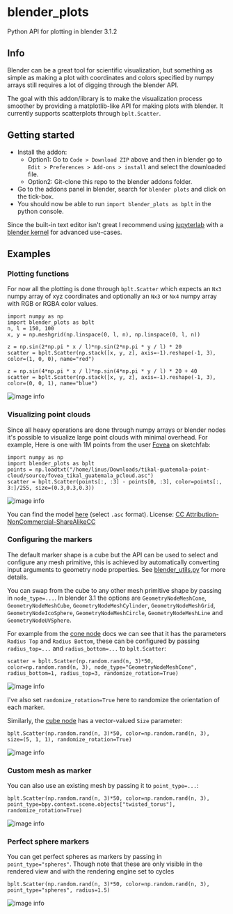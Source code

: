 # blender_plots

Python API for plotting in blender 3.1.2

## Info

Blender can be a great tool for scientific visualization, but something as simple as making a plot with coordinates and
colors specified by numpy arrays still requires a lot of digging through the blender API.

The goal with this addon/library is to make the visualization process smoother by providing a matplotlib-like API for
making plots with blender. It currently supports scatterplots through `bplt.Scatter`.

## Getting started

* Install the addon:
    * Option1: Go to `Code > Download ZIP` above and then in blender go to `Edit > Preferences > Add-ons > install` and select
      the downloaded file.
    * Option2: Git-clone this repo to the blender addons folder.
* Go to the addons panel in blender, search for `blender plots` and click on the tick-box.
* You should now be able to run `import blender_plots as bplt` in the python console.

Since the built-in text editor isn't great I recommend using [jupyterlab](https://jupyter.org/)
with
a [blender kernel](https://blender.stackexchange.com/questions/172249/how-can-i-use-blenders-python-api-from-a-ipython-terminal-or-jupyter-notebook)
for advanced use-cases.

## Examples

### Plotting functions

For now all the plotting is done through `bplt.Scatter` which expects an `Nx3` numpy array of xyz coordinates and
optionally an `Nx3` or `Nx4` numpy array with RGB or RGBA color values.

```
import numpy as np
import blender_plots as bplt
n, l = 150, 100
x, y = np.meshgrid(np.linspace(0, l, n), np.linspace(0, l, n))

z = np.sin(2*np.pi * x / l)*np.sin(2*np.pi * y / l) * 20
scatter = bplt.Scatter(np.stack([x, y, z], axis=-1).reshape(-1, 3), color=(1, 0, 0), name="red")

z = np.sin(4*np.pi * x / l)*np.sin(4*np.pi * y / l) * 20 + 40
scatter = bplt.Scatter(np.stack([x, y, z], axis=-1).reshape(-1, 3), color=(0, 0, 1), name="blue")
```

![image info](./images/sinusoids_editor.png)

### Visualizing point clouds

Since all heavy operations are done through numpy arrays or blender nodes it's possible to visualize large point clouds
with minimal overhead. For example, Here is one with 1M points from the user [Fovea](https://sketchfab.com/3dfovea) on
sketchfab:

```
import numpy as np
import blender_plots as bplt
points = np.loadtxt("/home/linus/Downloads/tikal-guatemala-point-cloud/source/fovea_tikal_guatemala_pcloud.asc")
scatter = bplt.Scatter(points[:, :3] - points[0, :3], color=points[:, 3:]/255, size=(0.3,0.3,0.3))
```

![image info](./images/tikal.png)

You can find the
model [here](https://sketchfab.com/3d-models/tikal-guatemala-point-cloud-ea0a4612234c4aa3bad3ad68dd369953)
(select `.asc` format).
License: [CC Attribution-NonCommercial-ShareAlikeCC](https://creativecommons.org/licenses/by-nc-sa/4.0/)

### Configuring the markers

The default marker shape is a cube but the API can be used to select and configure any mesh primitive, this is achieved
by automatically converting input arguments to geometry node properties.
See [blender_utils.py](https://github.com/Linusnie/blender_plots/blob/main/blender_utils.py)
for more details.

You can swap from the cube to any other mesh primitive shape by passing in `node_type=...`. In blender 3.1 the options
are
`GeometryNodeMeshCone`, `GeometryNodeMeshCube`, `GeometryNodeMeshCylinder`, `GeometryNodeMeshGrid`,
`GeometryNodeIcoSphere`, `GeometryNodeMeshCircle`, `GeometryNodeMeshLine` and `GeometryNodeUVSphere`.

For example from
the [cone node](https://docs.blender.org/manual/en/3.1/modeling/geometry_nodes/mesh_primitives/cone.html) docs we can
see that it has the parameters `Radius Top` and `Radius Bottom`, these can be configured by passing `radius_top=...`
and `radius_bottom=...` to `bplt.Scatter`:

```
scatter = bplt.Scatter(np.random.rand(n, 3)*50, color=np.random.rand(n, 3), node_type="GeometryNodeMeshCone", radius_bottom=1, radius_top=3, randomize_rotation=True)
```

![image info](./images/cones.png)

I've also set `randomize_rotation=True` here to randomize the orientation of each marker.

Similarly, the [cube node](https://docs.blender.org/manual/en/latest/modeling/geometry_nodes/mesh_primitives/cube.html)
has a vector-valued `Size` parameter:

```
bplt.Scatter(np.random.rand(n, 3)*50, color=np.random.rand(n, 3), size=(5, 1, 1), randomize_rotation=True)
```

![image info](./images/rotated.png)

### Custom mesh as marker

You can also use an existing mesh by passing it to `point_type=...`:

```
bplt.Scatter(np.random.rand(n, 3)*50, color=np.random.rand(n, 3), point_type=bpy.context.scene.objects["twisted_torus"], randomize_rotation=True)
```

![image info](./images/custom_mesh.png)

### Perfect sphere markers

You can get perfect spheres as markers by passing in `point_type="spheres"`. Though note that these are only visible in
the rendered view and with the rendering engine set to cycles

```
bplt.Scatter(np.random.rand(n, 3)*50, color=np.random.rand(n, 3), point_type="spheres", radius=1.5)
```

![image info](./images/spheres.png)
